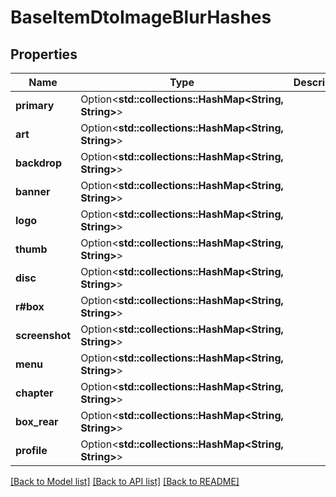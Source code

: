# BaseItemDtoImageBlurHashes

## Properties

Name | Type | Description | Notes
------------ | ------------- | ------------- | -------------
**primary** | Option<**std::collections::HashMap<String, String>**> |  | [optional]
**art** | Option<**std::collections::HashMap<String, String>**> |  | [optional]
**backdrop** | Option<**std::collections::HashMap<String, String>**> |  | [optional]
**banner** | Option<**std::collections::HashMap<String, String>**> |  | [optional]
**logo** | Option<**std::collections::HashMap<String, String>**> |  | [optional]
**thumb** | Option<**std::collections::HashMap<String, String>**> |  | [optional]
**disc** | Option<**std::collections::HashMap<String, String>**> |  | [optional]
**r#box** | Option<**std::collections::HashMap<String, String>**> |  | [optional]
**screenshot** | Option<**std::collections::HashMap<String, String>**> |  | [optional]
**menu** | Option<**std::collections::HashMap<String, String>**> |  | [optional]
**chapter** | Option<**std::collections::HashMap<String, String>**> |  | [optional]
**box_rear** | Option<**std::collections::HashMap<String, String>**> |  | [optional]
**profile** | Option<**std::collections::HashMap<String, String>**> |  | [optional]

[[Back to Model list]](../README.md#documentation-for-models) [[Back to API list]](../README.md#documentation-for-api-endpoints) [[Back to README]](../README.md)


